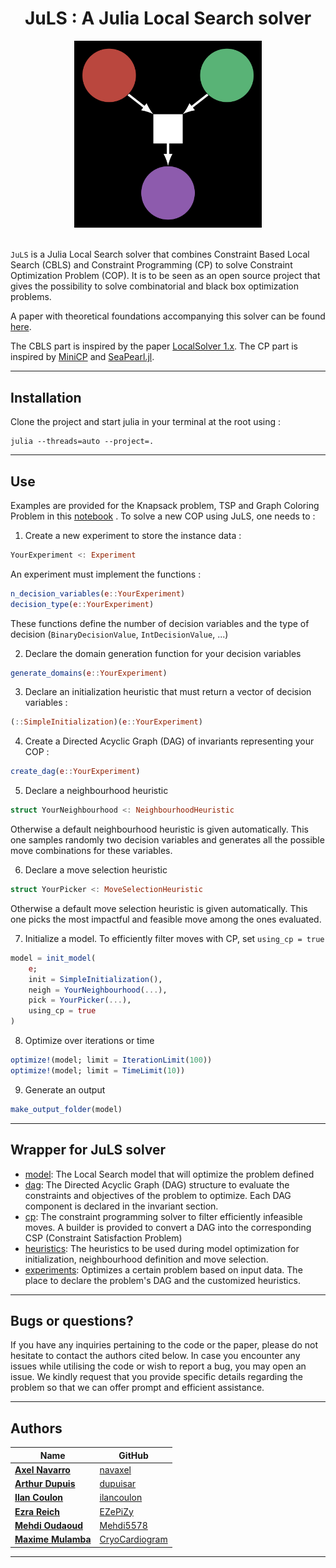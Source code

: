 <div align="center">

# JuLS : A Julia Local Search solver

</div>


<div align="center">
  <img src="logo.png" alt="drawing" width="300"/>
</div>

<br>

`JuLS` is a Julia Local Search solver that combines Constraint Based Local Search (CBLS) and Constraint Programming (CP) to solve Constraint Optimization Problem (COP). It is to be seen as an open source project that gives the possibility to solve combinatorial and black box optimization problems.

A paper with theoretical foundations accompanying this solver can be found [here](JuLS.pdf). 

The CBLS part is inspired by the paper [LocalSolver 1.x](https://www.afpc-asso.org/assets/actes/actes-JFPC-2011.pdf#page=37). The CP part is inspired by [MiniCP](http://www.minicp.org/) and [SeaPearl.jl](https://github.com/corail-research/SeaPearl.jl). 

---

## Installation

Clone the project and start julia in your terminal at the root using :
```
julia --threads=auto --project=.
```
---

## Use

Examples are provided for the Knapsack problem, TSP and Graph Coloring Problem in this [notebook](zoo.ipynb) . To solve a new COP using JuLS, one needs to : 
1. Create a new experiment to store the instance data : 
```julia
YourExperiment <: Experiment
```
An experiment must implement the functions :
```julia
n_decision_variables(e::YourExperiment)
decision_type(e::YourExperiment)
```
These functions define the number of decision variables and the type of decision (`BinaryDecisionValue`, `IntDecisionValue`, ...)

2. Declare the domain generation function for your decision variables
```julia
generate_domains(e::YourExperiment)
```

3. Declare an initialization heuristic that must return a vector of decision variables : 
```julia
(::SimpleInitialization)(e::YourExperiment)
```

4. Create a Directed Acyclic Graph (DAG) of invariants representing your COP : 
```julia
create_dag(e::YourExperiment)
```
5. Declare a neighbourhood heuristic
```julia
struct YourNeighbourhood <: NeighbourhoodHeuristic
```
Otherwise a default neighbourhood heuristic is given automatically. This one samples randomly two decision variables and generates all the possible move combinations for these variables.

6. Declare a move selection heuristic
```julia
struct YourPicker <: MoveSelectionHeuristic
```
Otherwise a default move selection heuristic is given automatically. This one picks the most impactful and feasible move among the ones evaluated. 

7. Initialize a model. To efficiently filter moves with CP, set `using_cp = true`
```julia
model = init_model(
    e; 
    init = SimpleInitialization(),
    neigh = YourNeighbourhood(...), 
    pick = YourPicker(...),
    using_cp = true
)
```

8. Optimize over iterations or time
```julia
optimize!(model; limit = IterationLimit(100))
optimize!(model; limit = TimeLimit(10))
```

9. Generate an output 
```julia
make_output_folder(model)
```
---

## Wrapper for JuLS solver

- [model](src/model/model.jl): The Local Search model that will optimize the problem defined
- [dag](src/dag/dag.jl): The Directed Acyclic Graph (DAG) structure to evaluate the constraints and objectives of the problem to optimize. Each DAG component is declared in the invariant section.
- [cp](src/cp/cp.jl): The constraint programming solver to filter efficiently infeasible moves. A builder is provided to convert a DAG into the corresponding CSP (Constraint Satisfaction Problem)
- [heuristics](src/heuristics/heuristics.jl): The heuristics to be used during model optimization for initialization, neighbourhood definition and move selection.
- [experiments](src/experiments/experiments.jl): Optimizes a certain problem based on input data. The place to declare the problem's DAG and the customized heuristics.

---

## Bugs or questions?
If you have any inquiries pertaining to the code or the paper, please do not hesitate to contact the authors cited below. In case you encounter any issues while utilising the code or wish to report a bug, you may open an issue. We kindly request that you provide specific details regarding the problem so that we can offer prompt and efficient assistance.

---

## Authors

| Name | GitHub |
|------|--------|
| [**Axel Navarro**](https://www.linkedin.com/in/axel-navarro-99289921a/) | [navaxel](https://github.com/navaxel) |
| [**Arthur Dupuis**](https://www.linkedin.com/in/arthur-dupuis-3a38301a5/) | [dupuisar](https://github.com/dupuisar) |
| [**Ilan Coulon**](https://www.linkedin.com/in/ilancoulon/) | [ilancoulon](https://github.com/ilancoulon) |
| [**Ezra Reich**](https://www.linkedin.com/in/ezra-reich/) | [EZePiZy](https://github.com/EZePiZy) |
| [**Mehdi Oudaoud**](https://www.linkedin.com/in/el-mehdi-oudaoud-7830b9201/) | [Mehdi5578](https://github.com/Mehdi5578) |
| [**Maxime Mulamba**](https://www.linkedin.com/in/maxime-mulamba-ke-tchomba-b17145195/) | [CryoCardiogram](https://github.com/CryoCardiogram) |


---
